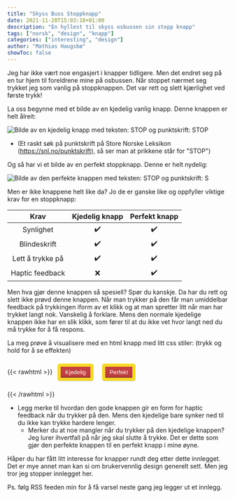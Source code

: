 ```yaml
---
title: "Skyss Buss Stoppknapp"
date: 2021-11-28T15:03:18+01:00
description: "En hyllest til skyss osbussen sin stopp knapp"
tags: ["norsk", "design", "knapp"]
categories: ["interesting", "design"]
author: "Mathias Haugsbø"
showToc: false
---
```


Jeg har ikke vært noe engasjert i knapper tidligere. Men det endret seg på en tur hjem til foreldrene mine på osbussen. Når stoppet nærmet seg trykket jeg som vanlig på stoppknappen. Det var rett og slett kjærlighet ved første trykk!

La oss begynne med et bilde av en kjedelig vanlig knapp. Denne knappen er helt ålreit:

![Bilde av en kjedelig knapp med teksten: STOP og punktskrift: STOP](/buss-stoppknapp/normal-kjedelig-knapp.jpg)

- (Et raskt søk på punktskrift på Store Norske Leksikon (https://snl.no/punktskrift), så ser man at prikkene står for "STOP")

Og så har vi et bilde av en perfekt stoppknapp. Denne er helt nydelig:

![Bilde av den perfekte knappen med teksten: STOP og punktskrift: S](/buss-stoppknapp/perfekt-stoppknapp.jpg)

Men er ikke knappene helt like da? Jo de er ganske like og oppfyller viktige krav for en stoppknapp:

|       Krav       | Kjedelig knapp | Perfekt knapp |
| :--------------: | :------------: | :-----------: |
|    Synlighet     |       ✔️       |      ✔️       |
|   Blindeskrift   |       ✔️       |      ✔️       |
| Lett å trykke på |       ✔️       |      ✔️       |
| Haptic feedback  |       ❌       |      ✔️       |

Men hva gjør denne knappen så spesiell? Spør du kanskje. Da har du rett og slett ikke prøvd denne knappen. Når man trykker på den får man umiddelbar feedback på trykkingen iform av et klikk og at man spretter litt når man har trykket langt nok. Vanskelig å forklare. Mens den normale kjedelige knappen ikke har en slik klikk, som fører til at du ikke vet hvor langt ned du må trykke for å få respons.

La meg prøve å visualisere med en html knapp med litt css stiler: (trykk og hold for å se effekten)

{{< rawhtml >}}
<button class="knapp kjedelig">Kjedelig</button>
<button class="knapp perfekt">Perfekt</button>

<style>
.knapp {
    border: 7px solid #F6D922;
    border-radius: 5px;
    padding: 5px 10px;
    margin: 8px;
    background-color: #C74243;
    color: white;
    transition: all 0.2s;
    box-shadow:
		0 1px 2px rgba(0,0,0,0.2),
		inset 0 -2px 0 rgba(0,0,0,0.25),
		inset 0 -30px 30px -30px rgba(0,0,0,0.15);
}
.kjedelig:active {
    transform: translateY(4px);
    box-shadow:
		0 0 0 rgba(0,0,0,0),
		inset 0 2px 2px rgba(0,0,0,0.6),
		inset 0 -30px 30px -30px rgba(0,0,0,0.5),
		0 2px 0 rgba(255,255,255,0.5);
}

.perfekt:active {
    
    animation: push 0.2s;
}
@keyframes push{
    0% {
        transform: translateY(3px);
    }
  75%  {
      transform: translateY(4px);
      box-shadow:
		0 0 0 rgba(0,0,0,0),
		inset 0 2px 2px rgba(0,0,0,0.6),
		inset 0 -30px 30px -30px rgba(0,0,0,0.5),
		0 2px 0 rgba(255,255,255,0.5);
    }
  100% {transform: translateY(3px);}
}
</style>

{{< /rawhtml >}}

- Legg merke til hvordan den gode knappen gir en form for haptic feedback når du trykker på den. Mens den kjedelige bare synker ned til du ikke kan trykke hardere lenger.
  - Merker du at noe mangler når du trykker på den kjedelige knappen? Jeg lurer ihvertfall på når jeg skal slutte å trykke. Det er dette som gjør den perfekte knappen til en perfekt knapp i mine øyne.

Håper du har fått litt interesse for knapper rundt deg etter dette innlegget. Det er mye annet man kan si om brukervennlig design generelt sett. Men jeg tror jeg stopper innlegget her.

Ps. følg RSS feeden min for å få varsel neste gang jeg legger ut et innlegg.
